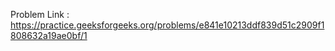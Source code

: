Problem Link : https://practice.geeksforgeeks.org/problems/e841e10213ddf839d51c2909f1808632a19ae0bf/1